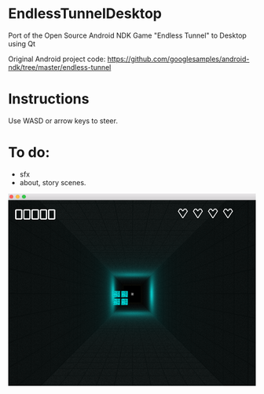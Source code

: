 # EndlessTunnelDesktop
Port of the Open Source Android NDK Game "Endless Tunnel" to Desktop using Qt

Original Android project code: https://github.com/googlesamples/android-ndk/tree/master/endless-tunnel

# Instructions
Use WASD or arrow keys to steer.

# To do:
+ sfx
+ about, story scenes.


![Screen shots](https://github.com/GunnarKarlsson/EndlessTunnelDesktop/raw/master/screenshot.png)
